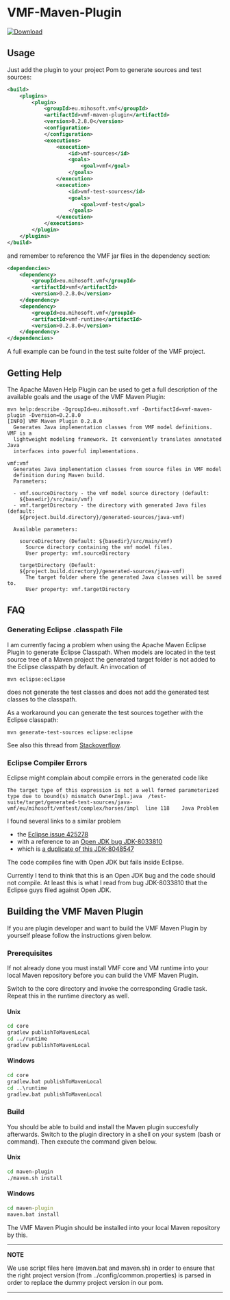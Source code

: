 # VMF-Maven-Plugin

[ ![Download](https://api.bintray.com/packages/miho/VMF/VMF-Gradle-Plugin/images/download.svg) ](https://bintray.com/miho/VMF/VMF-Maven-Plugin/_latestVersion)

## Usage

Just add the plugin to your project Pom to generate sources and test sources:

```xml
<build>
	<plugins>
		<plugin>
			<groupId>eu.mihosoft.vmf</groupId>
			<artifactId>vmf-maven-plugin</artifactId>
			<version>0.2.8.0</version>
			<configuration>
			</configuration>
			<executions>
				<execution>
					<id>vmf-sources</id>
					<goals>
						<goal>vmf</goal>
					</goals>
				</execution>
				<execution>
					<id>vmf-test-sources</id>
					<goals>
						<goal>vmf-test</goal>
					</goals>
				</execution>
			</executions>
		</plugin>
	</plugins>
</build>
```

and remember to reference the VMF jar files in the dependency section:

```xml
<dependencies>
	<dependency>
		<groupId>eu.mihosoft.vmf</groupId>
		<artifactId>vmf</artifactId>
		<version>0.2.8.0</version>
	</dependency>
	<dependency>
		<groupId>eu.mihosoft.vmf</groupId>
		<artifactId>vmf-runtime</artifactId>
		<version>0.2.8.0</version>
	</dependency>
</dependencies>
```

A full example can be found in the test suite folder of the VMF project.

## Getting Help

The Apache Maven Help Plugin can be used to get a full description of the available goals and the usage of
the VMF Maven Plugin:

	mvn help:describe -DgroupId=eu.mihosoft.vmf -DartifactId=vmf-maven-plugin -Dversion=0.2.8.0
	[INFO] VMF Maven Plugin 0.2.8.0
	  Generates Java implementation classes from VMF model definitions. VMF is a
	  lightweight modeling framework. It conveniently translates annotated Java
	  interfaces into powerful implementations.

	vmf:vmf
	  Generates Java implementation classes from source files in VMF model
	  definition during Maven build.
	  Parameters:
	  
	  - vmf.sourceDirectory - the vmf model source directory (default:
	    ${basedir}/src/main/vmf)
	  - vmf.targetDirectory - the directory with generated Java files (default:
	    ${project.build.directory}/generated-sources/java-vmf)

	  Available parameters:

	    sourceDirectory (Default: ${basedir}/src/main/vmf)
	      Source directory containing the vmf model files.
	      User property: vmf.sourceDirectory

	    targetDirectory (Default:
	    ${project.build.directory}/generated-sources/java-vmf)
	      The target folder where the generated Java classes will be saved to.
	      User property: vmf.targetDirectory

## FAQ

### Generating Eclipse .classpath File

I am currently facing a problem when using the Apache Maven Eclipse Plugin to generate Eclipse Classpath. When models are located in the test source tree of a Maven project the generated target folder is not added to the Eclipse classpath by default. An invocation of

	mvn eclipse:eclipse

does not generate the test classes and does not add the generated test classes to the classpath.

As a workaround you can generate the test sources together with the Eclipse classpath:

	mvn generate-test-sources eclipse:eclipse

See also this thread from [Stackoverflow](https://stackoverflow.com/questions/19701295/maven-why-does-adding-test-source-via-build-helper-not-work-when-generating-ecl "Maven: Why does adding test source via build helper not work when generating eclipse project?").

### Eclipse Compiler Errors

Eclipse might complain about compile errors in the generated code like

	The target type of this expression is not a well formed parameterized type due to bound(s) mismatch	OwnerImpl.java	/test-suite/target/generated-test-sources/java-vmf/eu/mihosoft/vmftest/complex/horses/impl	line 118	Java Problem

I found several links to a similar problem 

* the [Eclipse issue 425278](https://bugs.eclipse.org/bugs/show_bug.cgi?id=425278 "425278")
* with a reference to an [Open JDK bug JDK-8033810](https://bugs.openjdk.java.net/browse/JDK-8033810 "JDK-8033810")
* which is [a duplicate of this JDK-8048547](https://bugs.openjdk.java.net/browse/JDK-8048547 "JDK-8048547")

The code compiles fine with Open JDK but fails inside Eclipse.

Currently I tend to think that this is an Open JDK bug and the code should not compile. At least this is what I read from bug JDK-8033810 that the Eclipse guys filed against Open JDK.


## Building the VMF Maven Plugin

If you are plugin developer and want to build the VMF Maven Plugin by yourself please follow the instructions given below.

### Prerequisites

If not already done you must install VMF core and VM runtime into your local Maven repository before you can build the VMF Maven Plugin.

Switch to the core directory and invoke the corresponding Gradle task. Repeat this in the runtime directory as well.

#### Unix

```bash
cd core
gradlew publishToMavenLocal
cd ../runtime
gradlew publishToMavenLocal
```

#### Windows

```bat
cd core
gradlew.bat publishToMavenLocal
cd ..\runtime
gradlew.bat publishToMavenLocal
```

### Build

You should be able to build and install the Maven plugin succesfully afterwards. Switch to the plugin directory in a shell on your system (bash or command). Then execute the command given below.

#### Unix

```bash
cd maven-plugin
./maven.sh install
```

#### Windows

```bat
cd maven-plugin
maven.bat install
```

The VMF Maven Plugin should be installed into your local Maven repository by this.

---
**NOTE**

We use script files here (maven.bat and maven.sh) in order to ensure that the right project version (from ../config/common.properties) is parsed in order to replace the dummy project version in our pom.

---
